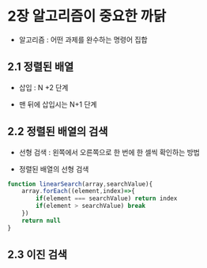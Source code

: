 # 2장 알고리즘이 중요한 까닭

- 알고리즘 : 어떤 과제를 완수하는 명령어 집합

## 2.1 정렬된 배열

- 삽입 : N +2 단계

- 맨 뒤에 삽입시는 N+1 단계

## 2.2 정렬된 배열의 검색

- 선형 검색 : 왼쪽에서 오른쪽으로 한 번에 한 셀씩 확인하는 방법

- 정렬된 배열의 선형 검색

```js
function linearSearch(array,searchValue){
    array.forEach((element,index)=>{
        if(element === searchValue) return index
        if(element > searchValue) break
    })
    return null
}
```

## 2.3 이진 검색
